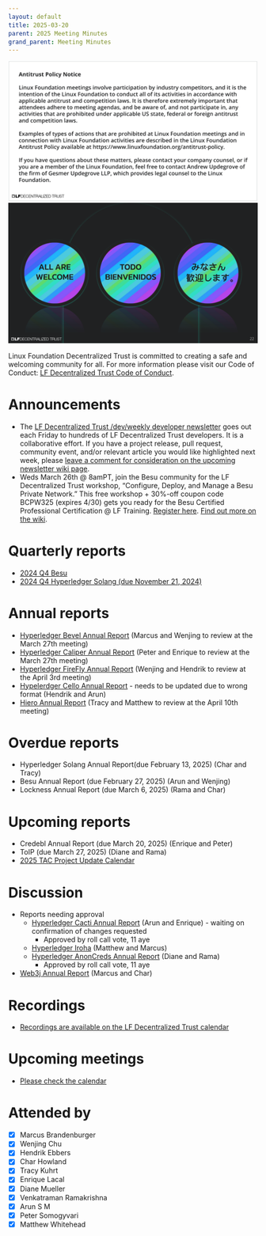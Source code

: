 ```yaml
---
layout: default
title: 2025-03-20
parent: 2025 Meeting Minutes
grand_parent: Meeting Minutes
---
```


![Antitrust Policy Notice](../images/antitrust-policy-notice.png "Antitrust Policy Notice")
![All are Welcome in the LF Decentralized Trust Community](../images/all-are-welcome.png "All are Welcome in the LF Decentralized Trust Community")

Linux Foundation Decentralized Trust is committed to creating a safe and welcoming community for all. For more information please visit our Code of Conduct: [LF Decentralized Trust Code of Conduct](../../governing-documents/code-of-conduct.md).

# Announcements
- The [LF Decentralized Trust /dev/weekly developer newsletter](https://lf-hyperledger.atlassian.net/wiki/spaces/DR/pages/17170445/dev+weekly+Newsletter) goes out each Friday to hundreds of LF Decentralized Trust developers. It is a collaborative effort. If you have a project release, pull request, community event, and/or relevant article you would like highlighted next week, please [leave a comment for consideration on the upcoming newsletter wiki page](https://lf-hyperledger.atlassian.net/wiki/spaces/DR/pages/75268141/2025).
- Weds March 26th @ 8amPT, join the Besu community for the LF Decentralized Trust workshop, “Configure, Deploy, and Manage a Besu Private Network.” This free workshop + 30%-off coupon code BCPW325 (expires 4/30) gets you ready for the Besu Certified Professional Certification @ LF Training.
  [Register here](https://zoom.us/webinar/register/8117379999563/WN_NZ8FgWbdThiDp_8TCByjkQ). [Find out more on the wiki](https://lf-hyperledger.atlassian.net/wiki/spaces/events/pages/92372993/Configure+Deploy+and+Manage+a+Besu+Private+Network).

# Quarterly reports
- [2024 Q4 Besu](https://github.com/LF-Decentralized-Trust/governance/pull/92)
- [2024 Q4 Hyperledger Solang (due November 21, 2024)](https://github.com/LF-Decentralized-Trust/governance/pull/96)

# Annual reports
- [Hyperledger Bevel Annual Report](https://github.com/LF-Decentralized-Trust/governance/pull/113) (Marcus and Wenjing to review at the March 27th meeting)
- [Hyperledger Caliper Annual Report](https://github.com/LF-Decentralized-Trust/governance/pull/115) (Peter and Enrique to review at the March 27th meeting)
- [Hyperledger FireFly Annual Report](https://github.com/LF-Decentralized-Trust/governance/pull/117) (Wenjing and Hendrik to review at the April 3rd meeting)
- [Hypelerdger Cello Annual Report](https://github.com/LF-Decentralized-Trust/governance/pull/118) - needs to be updated due to wrong format (Hendrik and Arun)
- [Hiero Annual Report](https://github.com/LF-Decentralized-Trust/governance/pull/122) (Tracy and Matthew to review at the April 10th meeting)

# Overdue reports
- Hyperledger Solang Annual Report(due February 13, 2025) (Char and Tracy)
- Besu Annual Report (due February 27, 2025) (Arun and Wenjing)
- Lockness Annual Report (due March 6, 2025) (Rama and Char)

# Upcoming reports
- Credebl Annual Report (due March 20, 2025) (Enrique and Peter)
- ToIP (due March 27, 2025) (Diane and Rama)
- [2025 TAC Project Update Calendar](../../project-updates/2025/2025-schedule.md)

# Discussion
- Reports needing approval
    - [Hyperledger Cacti Annual Report](https://github.com/LF-Decentralized-Trust/governance/pull/108) (Arun and Enrique) - waiting on confirmation of changes requested
       - Approved by roll call vote, 11 aye
    - [Hyperledger Iroha](https://github.com/LF-Decentralized-Trust/governance/pull/109) (Matthew and Marcus)
    - [Hyperledger AnonCreds Annual Report](https://github.com/LF-Decentralized-Trust/governance/pull/98) (Diane and Rama)
       - Approved by roll call vote, 11 aye
- [Web3j Annual Report](https://github.com/LF-Decentralized-Trust/governance/pull/112) (Marcus and Char)

# Recordings
- [Recordings are available on the LF Decentralized Trust calendar](https://zoom-lfx.platform.linuxfoundation.org/meetings/lf-decentralized-trust)

# Upcoming meetings
- [Please check the calendar](https://zoom-lfx.platform.linuxfoundation.org/meetings/lf-decentralized-trust)

# Attended by

- [x] Marcus Brandenburger
- [x] Wenjing Chu
- [x] Hendrik Ebbers
- [x] Char Howland
- [x] Tracy Kuhrt
- [x] Enrique Lacal
- [x] Diane Mueller
- [x] Venkatraman Ramakrishna
- [x] Arun S M
- [x] Peter Somogyvari
- [x] Matthew Whitehead
